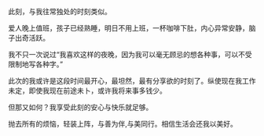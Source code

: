 此刻，与我往常独处的时刻类似。

爱人晚上值班，孩子已经熟睡，明日不用上班，一杯咖啡下肚，内心异常安静，脑子出奇活跃。

我不只一次说过“我喜欢这样的夜晚，因为我可以毫无顾忌的想各种事，可以不受限制地写各种字。”

此次的我或许是这段时间最开心，最坦然，最有分享欲的时刻了。纵使现在我工作未定，即使我现在前途未卜，或许我将来事多钱少。

但那又如何？我享受此刻的安心与快乐就足够。

抛去所有的烦恼，轻装上阵，与善为伴,与美同行。相信生活会还我以美好。
